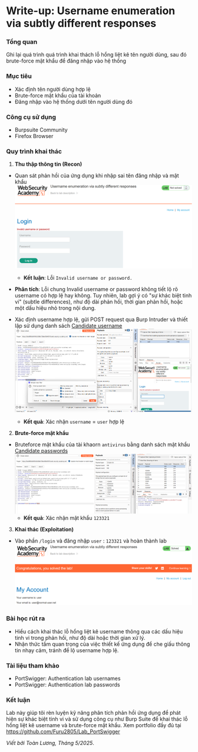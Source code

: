 # Write-up: Username enumeration via subtly different responses

### Tổng quan
Ghi lại quá trình quá trình khai thách lỗ hổng liệt kê tên người dùng, sau đó brute-force mật khẩu để đăng nhập vào hệ thống

### Mục tiêu
- Xác định tên người dùng hợp lệ
- Brute-force mật khẩu của tài khoản
- Đăng nhập vào hệ thống dưới tên người dùng đó

### Công cụ sử dụng
- Burpsuite Community
- Firefox Browser

### Quy trình khai thác 
1. **Thu thập thông tin (Recon)**
- Quan sát phản hồi của ứng dụng khi nhập sai tên đăng nhập và mật khẩu
    ![lỗi](./images/invalid.png)
    - **Kết luận**: Lỗi `Invalid username or password.`
    

- **Phân tích**: Lỗi chung Invalid username or password không tiết lộ rõ username có hợp lệ hay không. Tuy nhiên, lab gợi ý có "sự khác biệt tinh vi" (subtle differences), như độ dài phản hồi, thời gian phản hồi, hoặc một dấu hiệu nhỏ trong nội dung. 

- Xác định username hợp lệ, gửi POST request qua Burp Intruder và thiết lập sử dụng danh sách [Candidate username](https://portswigger.net/web-security/authentication/auth-lab-usernames)
    ![thiết lập](./images/username.png)
     - **Kết quả**: Xác nhận `username` = `user` hợp lệ
 
2. **Brute-force mật khẩu**
- Bruteforce mật khẩu của tài khaorn `antivirus` bằng danh sách mật khẩu [Candidate passwords](https://portswigger.net/web-security/authentication/auth-lab-passwords)
    ![mật khẩu](./images/password.png)
    - **Kết quả**: Xác nhận mật khẩu `123321`

3. **Khai thác (Exploitation)**
- Vào phần `/login` và đăng nhập `user` : `123321` và hoàn thành lab
    ![vào](./images/login_success.png)

### Bài học rút ra
- Hiểu cách khai thác lỗ hổng liệt kê username thông qua các dấu hiệu tinh vi trong phản hồi, như độ dài hoặc thời gian xử lý.
- Nhận thức tầm quan trọng của việc thiết kế ứng dụng để che giấu thông tin nhạy cảm, tránh để lộ username hợp lệ.

### Tài liệu tham khảo
- PortSwigger: Authentication lab usernames
- PortSwigger: Authentication lab passwords

### Kết luận
Lab này giúp tôi rèn luyện kỹ năng phân tích phản hồi ứng dụng để phát hiện sự khác biệt tinh vi và sử dụng công cụ như Burp Suite để khai thác lỗ hổng liệt kê username và brute-force mật khẩu. Xem portfolio đầy đủ tại https://github.com/Furu2805/Lab_PortSwigger 

*Viết bởi Toàn Lương, Tháng 5/2025*.